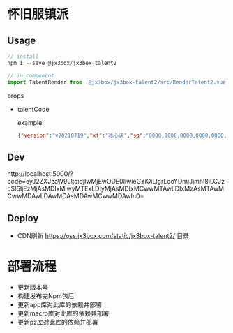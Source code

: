 # 怀旧服镇派

## Usage

```javascript
// install
npm i --save @jx3box/jx3box-talent2

// in component
import TalentRender from '@jx3box/jx3box-talent2/src/RenderTalent2.vue'
```

props

- talentCode

  example

  ```json
  {"version":"v20210719","xf":"冰心诀","sq":"0000,0000,0000,0000,0000,0000,0000,0000,0000,0000,0000,0000"}
  ```

## Dev
http://localhost:5000/?code=eyJ2ZXJzaW9uIjoidjIwMjEwODE0IiwieGYiOiLlgrLooYDmiJjmhI8iLCJzcSI6IjEzMjAsMDIxMiwyMTExLDIyMjAsMDIxMCwwMTAwLDIxMzAsMTAwMCwwMDAwLDAwMDAsMDAwMCwwMDAwIn0=


## Deploy
+ CDN刷新 https://oss.jx3box.com/static/jx3box-talent2/ 目录


# 部署流程
+ 更新版本号
+ 构建发布完Npm包后
+ 更新app库对此库的依赖并部署
+ 更新macro库对此库的依赖并部署
+ 更新pz库对此库的依赖并部署

